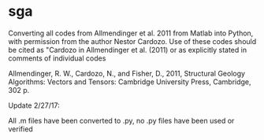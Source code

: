 # sga
Converting all codes from Allmendinger et al. 2011 from Matlab into Python, with permission from the author Nestor Cardozo. Use of these codes should be cited as "Cardozo in Allmendinger et al. (2011) or as explicitly stated in comments of individual codes

Allmendinger, R. W., Cardozo, N., and Fisher, D., 2011, Structural Geology Algorithms: Vectors and Tensors: Cambridge University Press, Cambridge, 302 p.

Update 2/27/17:

All .m files have been converted to .py, no .py files have been used or verified